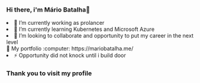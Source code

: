 ### Hi there, i'm Mário Batalha👋


<li> 🔭 I’m currently working as prolancer</li>
<li>🌱 I’m currently learning  Kubernetes and Microsoft Azure</li>
<li>👯 I’m looking to collaborate and opportunity to put my career in the next level</li>
 💬 My portfolio :computer: https://mariobatalha.me/
 <li>⚡ Opportunity did not knock until i build  door</li>

### Thank you to visit my profile
